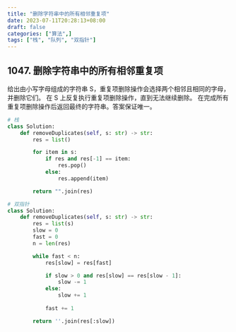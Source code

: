 ```yaml
---
title: "删除字符串中的所有相邻重复项"
date: 2023-07-11T20:28:13+08:00
draft: false
categories: ["算法",]
tags: ["栈", "队列", "双指针"]
---
```


## 1047. 删除字符串中的所有相邻重复项
给出由小写字母组成的字符串 S，重复项删除操作会选择两个相邻且相同的字母，并删除它们。
在 S 上反复执行重复项删除操作，直到无法继续删除。
在完成所有重复项删除操作后返回最终的字符串。答案保证唯一。

<!--more-->

```python
# 栈
class Solution:
    def removeDuplicates(self, s: str) -> str:
        res = list()

        for item in s:
            if res and res[-1] == item:
                res.pop()
            else:
                res.append(item)

        return "".join(res)

# 双指针
class Solution:
    def removeDuplicates(self, s: str) -> str:
        res = list(s)
        slow = 0
        fast = 0
        n = len(res)

        while fast < n:
            res[slow] = res[fast]

            if slow > 0 and res[slow] == res[slow - 1]:
                slow -= 1
            else:
                slow += 1
            
            fast += 1

        return ''.join(res[:slow])

```
